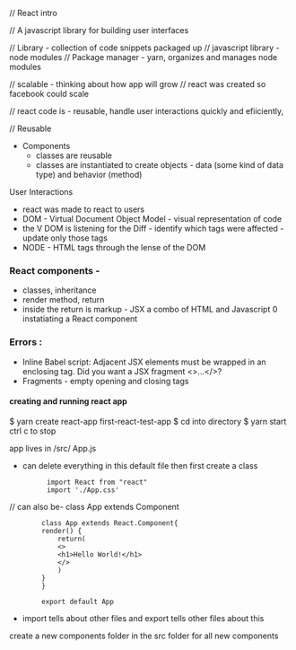

// React intro

// A javascript library for building user interfaces

// Library - collection of code snippets packaged up 
// javascript library - node modules
// Package manager - yarn, organizes and manages node modules

// scalable - thinking about how app will grow 
// react was created so facebook could scale

// react code is - reusable, handle user interactions quickly and efiiciently, 

// Reusable
 - Components
    - classes are reusable
    - classes are instantiated to create objects - data (some kind of data type) and behavior (method)

User Interactions
 - react was made to react to users
 - DOM - Virtual Document Object Model - visual representation of code 
 - the V DOM is listening for the Diff - identify which tags were affected - update only those tags 
- NODE - HTML tags through the lense of the DOM


### React components -
- classes, inheritance
- render method, return
- inside the return is markup - JSX a combo of HTML and Javascript
0 instatiating a React component


### Errors :
- Inline Babel script: Adjacent JSX elements must be wrapped in an enclosing tag. Did you want a JSX fragment <>...</>?
- Fragments - empty opening and closing tags


#### creating and running react app

$ yarn create react-app first-react-test-app
$ cd into directory
$ yarn start
ctrl c to stop 

app lives in /src/ App.js

- can delete everything in this default file then first create a class

            import React from "react"
            import './App.css'


// can also be-  class App extends Component

            class App extends React.Component{
            render() {
                return(
                <>
                <h1>Hello World!</h1>
                </>
                )
            }
            }

            export default App

- import tells about other files and export tells other files about this


create a new components folder in the src folder for all new components

